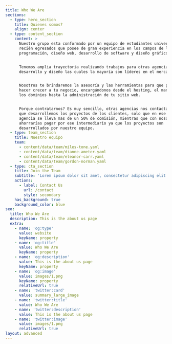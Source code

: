 ```yaml
---
title: Who We Are
sections:
  - type: hero_section
    title: Quienes somos?
    align: center
  - type: content_section
    content: >
      Nuestro grupo esta conformado por un equipo de estudiantes universitarios
      recién egresados que posee de gran experiencia en los campos de la
      programación, diseño web, desarrollo de software y diseño gráfico 


      Tenemos amplia trayectoria realizando trabajos para otras agencias de
      desarrollo y diseño las cuales la mayoría son líderes en el mercado.


      Nosotros te brindaremos la asesoría y las herramientas para que puedas
      hacer crecer a tu negocio, encargándonos desde el hosting, el manejo de
      los dominios hasta la administración de tu sitio web.


      Porque contratarnos? Es muy sencillo, otras agencias nos contactan para
      que desarrollemos los proyectos de los clientes, solo que en ese caso la
      agencia se lleva mas de un 50% de comisión, mientras que con nosotros te
      ahorrarías pagar por ese intermediario ya que los proyectos son
      desarrollados por nuestro equipo.
  - type: team_section
    title: Nuestro equipo
    team:
      - content/data/team/miles-tone.yaml
      - content/data/team/dianne-ameter.yaml
      - content/data/team/eleanor-carr.yaml
      - content/data/team/gordon-norman.yaml
  - type: cta_section
    title: Join the Team
    subtitle: 'Lorem ipsum dolor sit amet, consectetur adipiscing elit.'
    actions:
      - label: Contact Us
        url: /contact
        style: secondary
    has_background: true
    background_color: blue
seo:
  title: Who We Are
  description: This is the about us page
  extra:
    - name: 'og:type'
      value: website
      keyName: property
    - name: 'og:title'
      value: Who We Are
      keyName: property
    - name: 'og:description'
      value: This is the about us page
      keyName: property
    - name: 'og:image'
      value: images/1.png
      keyName: property
      relativeUrl: true
    - name: 'twitter:card'
      value: summary_large_image
    - name: 'twitter:title'
      value: Who We Are
    - name: 'twitter:description'
      value: This is the about us page
    - name: 'twitter:image'
      value: images/1.png
      relativeUrl: true
layout: advanced
---
```

